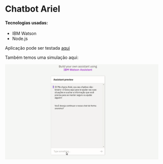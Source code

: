 <h1>Chatbot Ariel</h1>

<h4>Tecnologias usadas:</h4>
<ul>
  <li>IBM Watson</li>
  <li>Node.js</li>
 </ul>


<p>Aplicação pode ser testada <a href="https://integrations.eu-gb.assistant.watson.cloud.ibm.com/web/public/419ecf15-fe66-4d65-86ce-731da836b0c6" target="_blank">aqui</a></p>

<p>Também temos uma simulação aqui:</p>
<img src="https://github.com/rayanepimentel/chatbot-ariel/blob/master/simulacao-ariel.gif">
